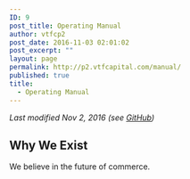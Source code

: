 ```yaml
---
ID: 9
post_title: Operating Manual
author: vtfcp2
post_date: 2016-11-03 02:01:02
post_excerpt: ""
layout: page
permalink: http://p2.vtfcapital.com/manual/
published: true
title:
  - Operating Manual
---
```

_Last modified Nov 2, 2016 (see [GitHub](https://github.com/VTFC/Codex))_

## Why We Exist
We believe in the future of commerce.